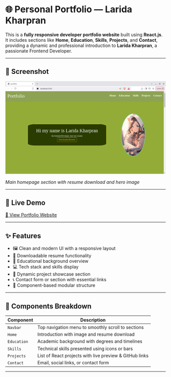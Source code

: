 # 🌐 Personal Portfolio — Larida Kharpran

This is a **fully responsive developer portfolio website** built using **React.js**. It includes sections like **Home**, **Education**, **Skills**, **Projects**, and **Contact**, providing a dynamic and professional introduction to **Larida Kharpran**, a passionate Frontend Developer.

---

## 📸 Screenshot

![Portfolio Screenshot](./portfolio.png)  


*Main homepage section with resume download and hero image*

---

## 🚀 Live Demo

[🔗 View Portfolio Website](https://lari-portfolio-01.netlify.app/)  


---

## ✨ Features

- 🖼️ Clean and modern UI with a responsive layout
- 📁 Downloadable resume functionality
- 🧠 Educational background overview
- 💻 Tech stack and skills display
- 🧩 Dynamic project showcase section
- 📞 Contact form or section with essential links
- 🔄 Component-based modular structure

---

## 🧩 Components Breakdown

| Component   | Description |
|-------------|-------------|
| `Navbar`    | Top navigation menu to smoothly scroll to sections |
| `Home`      | Introduction with image and resume download |
| `Education` | Academic background with degrees and timelines |
| `Skills`    | Technical skills presented using icons or bars |
| `Projects`  | List of React projects with live preview & GitHub links |
| `Contact`   | Email, social links, or contact form |

---



